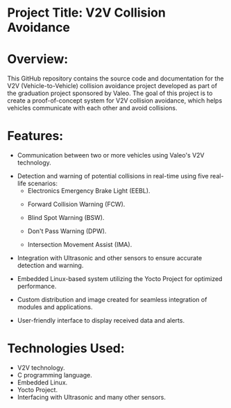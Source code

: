 
# Project Title: V2V Collision Avoidance
# Overview:
This GitHub repository contains the source code and documentation for the V2V (Vehicle-to-Vehicle) collision avoidance project developed as part of the graduation project sponsored by Valeo. The goal of this project is to create a proof-of-concept system for V2V collision avoidance, which helps vehicles communicate with each other and avoid collisions.

# Features:
- Communication between two or more vehicles using Valeo's V2V technology.  </p>
- Detection and warning of potential collisions in real-time using five real-life scenarios:
  - Electronics Emergency Brake Light (EEBL).  </p>
  - Forward Collision Warning (FCW).  </p>
  - Blind Spot Warning (BSW).  </p>
  - Don't Pass Warning (DPW).  </p>
  - Intersection Movement Assist (IMA).  </p>
- Integration with Ultrasonic and other sensors to ensure accurate detection and warning.  </p>
- Embedded Linux-based system utilizing the Yocto Project for optimized performance.  </p>
- Custom distribution and image created for seamless integration of modules and applications.  </p>
- User-friendly interface to display received data and alerts.  </p>

# Technologies Used:
- V2V technology.
- C programming language.
- Embedded Linux.
- Yocto Project.
- Interfacing with Ultrasonic and many other sensors.
